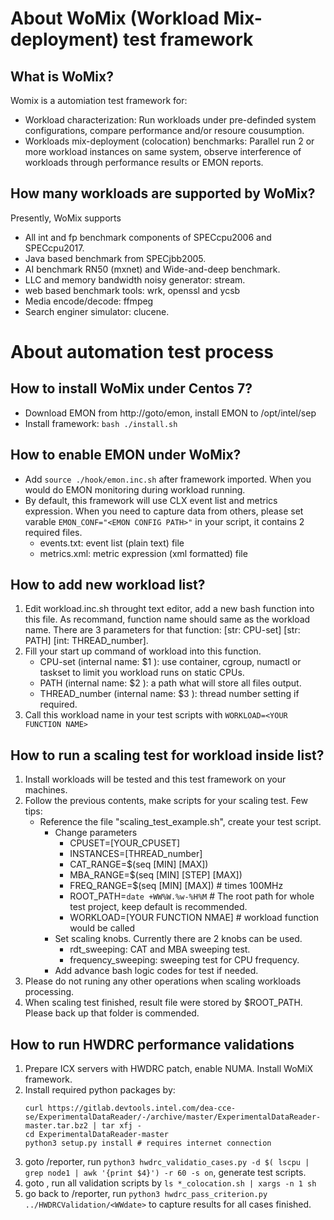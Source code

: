 # About WoMix (Workload Mix-deployment) test framework
## What is WoMix?
Womix is a automiation test framework for:
- Workload characterization: Run workloads under pre-definded system configurations, compare performance and/or resoure cousumption.
- Workloads mix-deployment (colocation) benchmarks: Parallel run 2 or more workload instances on same system, observe interference of workloads through performance results or EMON reports.

## How many workloads are supported by WoMix? 
Presently, WoMix supports 
- All int and fp benchmark components of SPECcpu2006 and SPECcpu2017.
- Java based benchmark from SPECjbb2005.
- AI benchmark RN50 (mxnet) and Wide-and-deep benchmark.
- LLC and memory bandwidth noisy generator: stream.
- web based benchmark tools: wrk, openssl and ycsb
- Media encode/decode: ffmpeg
- Search enginer simulator: clucene.

# About automation test process
## How to install WoMix under Centos 7?

- Download EMON from http://goto/emon, install EMON to /opt/intel/sep
- Install framework: `bash ./install.sh`

## How to enable EMON under WoMix?

* Add `source ./hook/emon.inc.sh` after framework imported. When you would do EMON monitoring during workload running.
* By default, this framework will use CLX event list and metrics expression. When you need to capture data from others, please set varable `EMON_CONF="<EMON CONFIG PATH>"` in your script, it contains 2 required files.
    * events.txt: event list (plain text) file
    * metrics.xml: metric expression (xml formatted) file


## How to add new workload list?

1. Edit workload.inc.sh throught text editor, add a new bash function into this file. As recommand, function name should same as the workload name. There are 3 parameters for that function: [str: CPU-set] [str: PATH] [int: THREAD_number]. 
2. Fill your start up command of workload into this function.
    - CPU-set (internal name: $1 ): use container, cgroup, numactl or taskset to limit you workload runs on static CPUs.
    - PATH (internal name: $2 ): a path what will store all files output.
    - THREAD_number (internal name: $3 ): thread number setting if required.
3. Call this workload name in your test scripts with `WORKLOAD=<YOUR FUNCTION NAME>`

## How to run a scaling test for workload inside list?
1. Install workloads will be tested and this test framework on your machines.
2. Follow the previous contents, make scripts for your scaling test. Few tips:
    - Reference the file "scaling_test_example.sh", create your test script. 
      - Change parameters
          - CPUSET=[YOUR_CPUSET] 
          - INSTANCES=[THREAD_number]
          - CAT_RANGE=$(seq [MIN] [MAX]) 
          - MBA_RANGE=$(seq [MIN] [STEP] [MAX]) 
          - FREQ_RANGE=$(seq [MIN] [MAX]) # times 100MHz
          - ROOT_PATH=`date +WW%W.%w-%H%M` # The root path for whole test project, keep default is recommended.
          - WORKLOAD=[YOUR FUNCTION NMAE] # workload function would be called
      - Set scaling knobs. Currently there are 2 knobs can be used. 
          - rdt_sweeping: CAT and MBA sweeping test.
          - frequency_sweeping: sweeping test for CPU frequency.
      - Add advance bash logic codes for test if needed. 
3. Please do not runing any other operations when scaling workloads processing.
4. When scaling test finished, result file were stored by $ROOT_PATH. Please back up that folder is commended.


## How to run HWDRC performance validations
1. Prepare ICX servers with HWDRC patch, enable NUMA. Install WoMiX framework.
2. Install required python packages by: 
   ```
   curl https://gitlab.devtools.intel.com/dea-cce-se/ExperimentalDataReader/-/archive/master/ExperimentalDataReader-master.tar.bz2 | tar xfj - 
   cd ExperimentalDataReader-master
   python3 setup.py install # requires internet connection
   ```
3. goto <WoMiX>/reporter, run `python3 hwdrc_validatio_cases.py -d $( lscpu | grep node1 | awk '{print $4}') -r 60 -s on`, generate test scripts.
4. goto <WoMix>, run all validation scripts by `ls *_colocation.sh | xargs -n 1 sh`
5. go back to <WoMiX>/reporter, run `python3 hwdrc_pass_criterion.py  ../HWDRCValidation/<WWdate>` to capture results for all cases finished.
